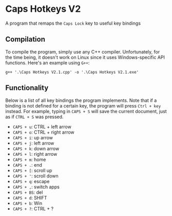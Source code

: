 Caps Hotkeys V2
===============

A program that remaps the `Caps Lock` key to useful key bindings

Compilation
-----------

To compile the program, simply use any C++ compiler. Unfortunately, for the time being, it doesn't work on Linux since it uses Windows-specific API functions. Here's an example using `G++`:

```shell
g++ '.\Caps Hotkeys V2.1.cpp' -o '.\Caps Hotkeys V2.1.exe'
```

Functionality
-------------

Below is a list of all key bindings the program implements. Note that if a binding is not defined for a certain key, the program will press `Ctrl + key` instead. For example, typing in `CAPS + S` will save the current document, just as if `CTRL + S` was pressed.

* `CAPS + u`:  CTRL + left arrow
* `CAPS + o`:  CTRL + right arrow
* `CAPS + i`:  up arrow
* `CAPS + j`:  left arrow
* `CAPS + k`:  down arrow
* `CAPS + l`:  right arrow
* `CAPS + m`:  home
* `CAPS + .`:  end
* `CAPS + [`:  scroll up
* `CAPS + '`:  scroll down
* `CAPS + q`:  escape
* `CAPS + ,`:  switch apps
* `CAPS + BS`: del
* `CAPS + d`:  SHIFT
* `CAPS + b`:  Win
* `CAPS + ?`:  CTRL + ?
